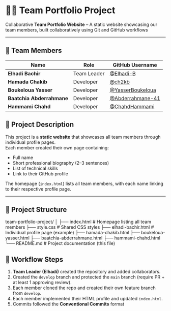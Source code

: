 # 🧑‍💻 Team Portfolio Project
Collaborative **Team Portfolio Website** – A static website showcasing our team members, built collaboratively using Git and GitHub workflows

---

## 👥 Team Members

| Name | Role | GitHub Username |
|------|------|------------------|
| **Elhadi Bachir** | Team Leader | [@Elhadi-B](https://github.com/Elhadi-B) |
| **Hamada Chakib** | Developer | [@ch2kb](https://github.com/ch2kb) |
| **Boukeloua Yasser** | Developer | [@YasserBoukeloua](https://github.com/YasserBoukeloua) |
| **Baatchia Abderrahmane** | Developer | [@Abderrahmane-41](https://github.com/Abderrahmane-41) |
| **Hammami Chahd** | Developer | [@ChahdHammami](https://github.com/ChahdHammami) 


## 📌 Project Description

This project is a **static website** that showcases all team members through individual profile pages.  
Each member created their own page containing:
- Full name  
- Short professional biography (2–3 sentences)  
- List of technical skills  
- Link to their GitHub profile  

The homepage (`index.html`) lists all team members, with each name linking to their respective profile page.

---

## 🧱 Project Structure
team-portfolio-project/
│
├── index.html # Homepage listing all team members
├── style.css # Shared CSS styles
├── elhadi-bachir.html # Individual profile page (example)
├── hamada-chakib.html
├── boukeloua-yasser.html
├── baatchia-abderrahmane.html
├── hammami-chahd.html
└── README.md # Project documentation (this file)



## 🧩 Workflow Steps

1. **Team Leader (Elhadi)** created the repository and added collaborators.  
2. Created the `develop` branch and protected the `main` branch (require PR + at least 1 approving review).  
3. Each member cloned the repo and created their own feature branch from `develop`.  
4. Each member implemented their HTML profile and updated `index.html`.  
5. Commits followed the **Conventional Commits** format